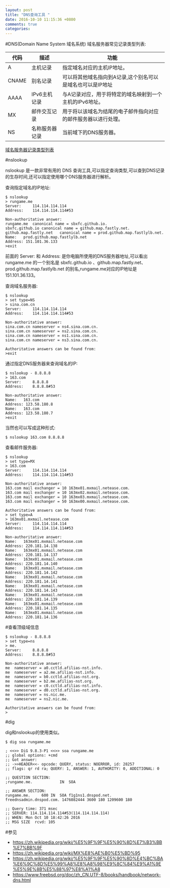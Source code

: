```yaml
---
layout: post
title: "DNS查询工具 "
date: 2016-10-10 11:15:36 +0800
comments: true
categories: 
---
```


#DNS(Domain Name System 域名系统)
域名服务器常见记录类型列表:

代码| 描述 | 功能
------------ | ------------- | ------------- 
A | 主机记录  | 指定域名对应的主机IP地址。
CNAME | 别名记录  | 可以将其他域名指向到A记录,这个别名可以是域名也可以是IP地址
AAAA | IPv6主机记录  | 与A记录对应，用于将特定的域名映射到一个主机的IPv6地址。
MX | 邮件交互记录  | 用于将以该域名为结尾的电子邮件指向对应的邮件服务器以进行处理。
NS | 名称服务器记录 | 当前域下的DNS服务器。

[域名服务器记录类型列表](https://zh.wikipedia.org/wiki/%E5%9F%9F%E5%90%8D%E4%BC%BA%E6%9C%8D%E5%99%A8%E8%A8%98%E9%8C%84%E9%A1%9E%E5%9E%8B%E5%88%97%E8%A1%A8)

#nslookup

nslookup 是一款非常有用的 DNS 查询工具,可以指定查询类型,可以查到DNS记录的生存时间,还可以指定使用哪个DNS服务器进行解析。

查询指定域名的IP地址:

	$ nslookup
	> rungame.me
	Server:		114.114.114.114
	Address:	114.114.114.114#53
	
	Non-authoritative answer:
	rungame.me	canonical name = sbxfc.github.io.
	sbxfc.github.io	canonical name = github.map.fastly.net.
	github.map.fastly.net	canonical name = prod.github.map.fastlylb.net.
	Name:	prod.github.map.fastlylb.net
	Address: 151.101.36.133
	>exit
	
前面的 Server: 和 Address: 是你电脑所使用的DNS服务器地址,可以看出 rungame.me 的一个别名是 sbxfc.github.io 、github.map.fastly.net、prod.github.map.fastlylb.net 的别名,rungame.me对应的IP地址是 151.101.36.133。

查询域名服务器:
	
	$ nslookup
	> set type=NS
	> sina.com.cn
	Server:		114.114.114.114
	Address:	114.114.114.114#53
	
	Non-authoritative answer:
	sina.com.cn	nameserver = ns4.sina.com.cn.
	sina.com.cn	nameserver = ns2.sina.com.cn.
	sina.com.cn	nameserver = ns1.sina.com.cn.
	sina.com.cn	nameserver = ns3.sina.com.cn.
	
	Authoritative answers can be found from:
	>exit

通过指定DNS服务器来查询域名的IP:

	$ nslookup - 8.8.8.8
	> 163.com
	Server:		8.8.8.8
	Address:	8.8.8.8#53
	
	Non-authoritative answer:
	Name:	163.com
	Address: 123.58.180.8
	Name:	163.com
	Address: 123.58.180.7
	>exit

当然也可以写成这种形式:

	$ nslookup 163.com 8.8.8.8
	
查看邮件服务器:

	$ nslookup
	> set type=MX
	> 163.com
	Server:		114.114.114.114
	Address:	114.114.114.114#53
	
	Non-authoritative answer:
	163.com	mail exchanger = 10 163mx01.mxmail.netease.com.
	163.com	mail exchanger = 10 163mx02.mxmail.netease.com.
	163.com	mail exchanger = 10 163mx03.mxmail.netease.com.
	163.com	mail exchanger = 50 163mx00.mxmail.netease.com.
	
	Authoritative answers can be found from:
	> set type=A
	> 163mx01.mxmail.netease.com
	Server:		114.114.114.114
	Address:	114.114.114.114#53
	
	Non-authoritative answer:
	Name:	163mx01.mxmail.netease.com
	Address: 220.181.14.138
	Name:	163mx01.mxmail.netease.com
	Address: 220.181.14.137
	Name:	163mx01.mxmail.netease.com
	Address: 220.181.14.140
	Name:	163mx01.mxmail.netease.com
	Address: 220.181.14.142
	Name:	163mx01.mxmail.netease.com
	Address: 220.181.14.141
	Name:	163mx01.mxmail.netease.com
	Address: 220.181.14.143
	Name:	163mx01.mxmail.netease.com
	Address: 220.181.14.139
	Name:	163mx01.mxmail.netease.com
	Address: 220.181.14.135
	Name:	163mx01.mxmail.netease.com
	Address: 220.181.14.136

#查看顶级域信息

	$ nslookup - 8.8.8.8
	> set type=ns
	> me.
	Server:		8.8.8.8
	Address:	8.8.8.8#53
	
	Non-authoritative answer:
	me	nameserver = a0.cctld.afilias-nst.info.
	me	nameserver = a2.me.afilias-nst.info.
	me	nameserver = b0.cctld.afilias-nst.org.
	me	nameserver = b2.me.afilias-nst.org.
	me	nameserver = c0.cctld.afilias-nst.info.
	me	nameserver = d0.cctld.afilias-nst.org.
	me	nameserver = ns.nic.me.
	me	nameserver = ns2.nic.me.
	
	Authoritative answers can be found from:
	> 

#dig

dig和nslookup的使用类似。

	$ dig soa rungame.me

	; <<>> DiG 9.8.3-P1 <<>> soa rungame.me
	;; global options: +cmd
	;; Got answer:
	;; ->>HEADER<<- opcode: QUERY, status: NOERROR, id: 28257
	;; flags: qr rd ra; QUERY: 1, ANSWER: 1, AUTHORITY: 0, ADDITIONAL: 0
	
	;; QUESTION SECTION:
	;rungame.me.			IN	SOA
	
	;; ANSWER SECTION:
	rungame.me.		600	IN	SOA	f1g1ns1.dnspod.net. freednsadmin.dnspod.com. 1476082444 3600 180 1209600 180
	
	;; Query time: 371 msec
	;; SERVER: 114.114.114.114#53(114.114.114.114)
	;; WHEN: Mon Oct 10 18:42:26 2016
	;; MSG SIZE  rcvd: 105
	
#参见
- <https://zh.wikipedia.org/wiki/%E5%9F%9F%E5%90%8D%E7%B3%BB%E7%BB%9F>
- <https://zh.wikipedia.org/wiki/MX%E8%AE%B0%E5%BD%95>
- <https://zh.wikipedia.org/wiki/%E5%9F%9F%E5%90%8D%E4%BC%BA%E6%9C%8D%E5%99%A8%E8%A8%98%E9%8C%84%E9%A1%9E%E5%9E%8B%E5%88%97%E8%A1%A8>
- <https://www.freebsd.org/doc/zh_CN.UTF-8/books/handbook/network-dns.html>